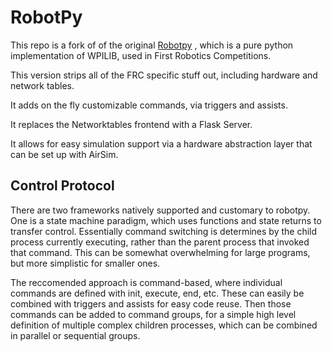 # RobotPy

This repo is a fork of of the original [Robotpy](http://robotpy.github.io) , which is a pure python implementation of WPILIB, used in First Robotics Competitions.

This version strips all of the FRC specific stuff out, including hardware and network tables.

It adds on the fly customizable commands, via triggers and assists.

It replaces the Networktables frontend with a Flask Server.

It allows for easy simulation support via a hardware abstraction layer that can be set up with AirSim.

## Control Protocol

There are two frameworks natively supported and customary to robotpy. One is a state machine paradigm, which uses functions
and state returns to transfer control. Essentially command switching is determines by the child process currently executing, rather than the parent process that
invoked that command. This can be somewhat overwhelming for large programs, but more simplistic for smaller ones.

The reccomended approach is command-based, where individual commands are defined with init, execute, end, etc. These can easily be combined with triggers and assists for
easy code reuse. Then those commands can be added to command groups, for a simple high level definition of multiple complex children processes, which can be combined in parallel or sequential groups.
